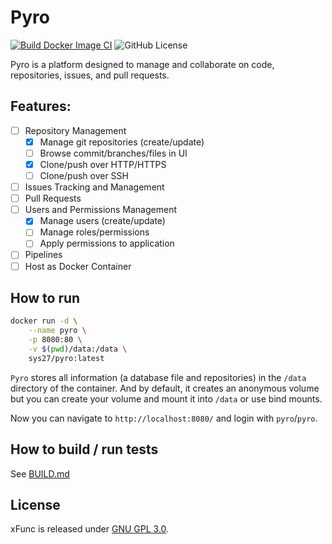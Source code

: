 # Pyro

[![Build Docker Image CI](https://github.com/sys27/Pyro/actions/workflows/docker-image.yml/badge.svg)](https://github.com/sys27/Pyro/actions/workflows/docker-image.yml)
![GitHub License](https://img.shields.io/github/license/sys27/Pyro)

Pyro is a platform designed to manage and collaborate on code, repositories, issues, and pull requests.

## Features:

- [ ] Repository Management
  - [x] Manage git repositories (create/update)
  - [ ] Browse commit/branches/files in UI
  - [x] Clone/push over HTTP/HTTPS
  - [ ] Clone/push over SSH
- [ ] Issues Tracking and Management
- [ ] Pull Requests
- [ ] Users and Permissions Management
  - [x] Manage users (create/update)
  - [ ] Manage roles/permissions
  - [ ] Apply permissions to application
- [ ] Pipelines
- [ ] Host as Docker Container

## How to run

```bash
docker run -d \
    --name pyro \
    -p 8080:80 \
    -v $(pwd)/data:/data \
    sys27/pyro:latest
```

`Pyro` stores all information (a database file and repositories) in the `/data` directory of the container. And by default, it creates an anonymous volume but you can create your volume and mount it into `/data` or use bind mounts.

Now you can navigate to `http://localhost:8080/` and login with `pyro`/`pyro`.

## How to build / run tests

See [BUILD.md](https://github.com/sys27/Pyro/blob/master/BUILD.md)

## License

xFunc is released under [GNU GPL 3.0](https://github.com/sys27/Pyro/blob/master/LICENSE).